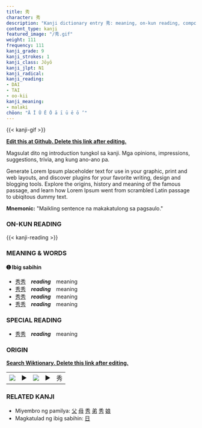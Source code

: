 ```yaml
---
title: 秀
character: 秀
description: "Kanji dictionary entry 秀: meaning, on-kun reading, compounds, origin, related kanji"
content_type: kanji
featured_image: "/秀.gif"
weight: 111
frequency: 111
kanji_grade: 9
kanji_strokes: 1
kanji_class: Jōyō
kanji_jlpt: N1
kanji_radical: 
kanji_reading: 
- DAI
- TAI
- oo-kii
kanji_meaning:
- malaki
chōon: "Ā Ī Ū Ē Ō ā ī ū ē ō ’"
---
```

[//]: # (Don't edit the line below. Kanji animated GIF code is automatically generated.)
{{< kanji-gif >}}

[//]: # (Edit below this line.)

**[Edit this at Github. Delete this link after editing.](https://github.com/tim0g/tim/tree/main/content/kanji/秀/index.md)**

Magsulat dito ng introduction tungkol sa kanji. Mga opinions, impressions, suggestions, trivia, ang kung ano-ano pa.

Generate Lorem Ipsum placeholder text for use in your graphic, print and web layouts, and discover plugins for your favorite writing, design and blogging tools. Explore the origins, history and meaning of the famous passage, and learn how Lorem Ipsum went from scrambled Latin passage to ubiqitous dummy text.
 
**Mnemonic:** "Maikling sentence na makakatulong sa pagsaulo."

### ON-KUN READING

[//]: # (Don't edit the line below. ON-KUN READING code is automatically generated.)
{{< kanji-reading >}}

### MEANING & WORDS

#### ➊ **Ibig sabihin**
  - [秀](../秀)[秀](../秀)　***reading***　meaning
  - [秀](../秀)[秀](../秀)　***reading***　meaning
  - [秀](../秀)[秀](../秀)　***reading***　meaning
  - [秀](../秀)[秀](../秀)　***reading***　meaning

### SPECIAL READING
  - [秀](../秀)[秀](../秀)　***reading***　meaning

### ORIGIN

**[Search Wiktionary. Delete this link after editing.](https://wiktionary.org/wiki/秀)**
<table class="kanji-table"><tr><td>
<img src="60px-秀-bronze.svg.png">
</td><td>▶</td><td>
<img src="60px-秀-oracle.svg.png">
</td><td>▶</td>
<td class="kanji-origin">秀</td>
</tr></table>

### RELATED KANJI
- Miyembro ng pamilya: [父](../父) [母](../母) [秀](../秀) [弟](../弟) [秀](../秀) [娘](../娘)
- Magkatulad ng ibig sabihin: [日](../日)
